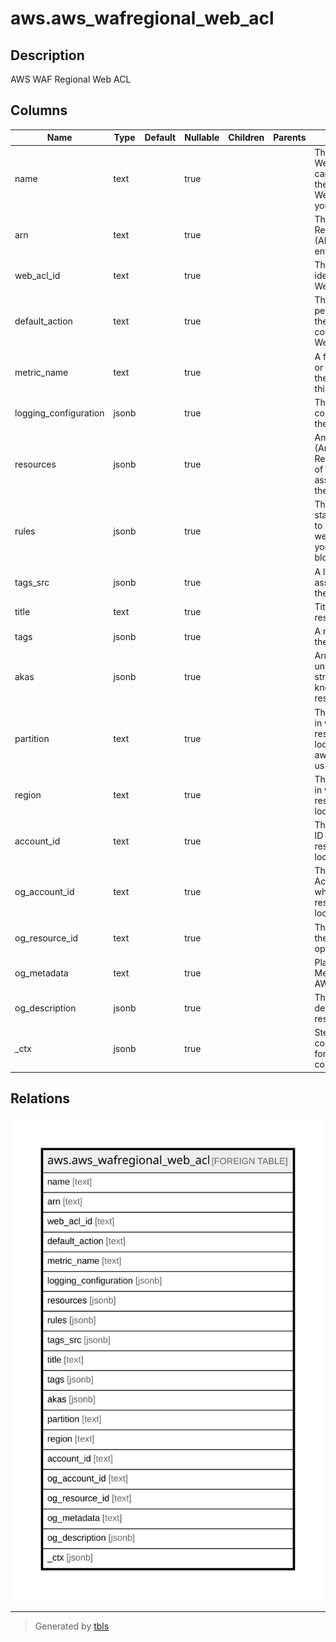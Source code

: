 # aws.aws_wafregional_web_acl

## Description

AWS WAF Regional Web ACL

## Columns

| Name | Type | Default | Nullable | Children | Parents | Comment |
| ---- | ---- | ------- | -------- | -------- | ------- | ------- |
| name | text |  | true |  |  | The name of the Web ACL. You cannot change the name of a Web ACL after you create it. |
| arn | text |  | true |  |  | The Amazon Resource Name (ARN) of the entity. |
| web_acl_id | text |  | true |  |  | The unique identifier for the Web ACL. |
| default_action | text |  | true |  |  | The action to perform if none of the Rules contained in the WebACL match. |
| metric_name | text |  | true |  |  | A friendly name or description for the metrics for this WebACL. |
| logging_configuration | jsonb |  | true |  |  | The logging configuration for the web ACL. |
| resources | jsonb |  | true |  |  | An array of ARNs (Amazon Resource Names) of the resources associated with the web ACL. |
| rules | jsonb |  | true |  |  | The Rule statements used to identify the web requests that you want to allow, block, or count. |
| tags_src | jsonb |  | true |  |  | A list of tags associated with the resource. |
| title | text |  | true |  |  | Title of the resource. |
| tags | jsonb |  | true |  |  | A map of tags for the resource. |
| akas | jsonb |  | true |  |  | Array of globally unique identifier strings (also known as) for the resource. |
| partition | text |  | true |  |  | The AWS partition in which the resource is located (aws, aws-cn, or aws-us-gov). |
| region | text |  | true |  |  | The AWS Region in which the resource is located. |
| account_id | text |  | true |  |  | The AWS Account ID in which the resource is located. |
| og_account_id | text |  | true |  |  | The Platform Account ID in which the resource is located. |
| og_resource_id | text |  | true |  |  | The unique ID of the resource in opengovernance. |
| og_metadata | text |  | true |  |  | Platform Metadata of the AWS resource. |
| og_description | jsonb |  | true |  |  | The full model description of the resource |
| _ctx | jsonb |  | true |  |  | Steampipe context in JSON form, e.g. connection_name. |

## Relations

![er](aws.aws_wafregional_web_acl.svg)

---

> Generated by [tbls](https://github.com/k1LoW/tbls)
